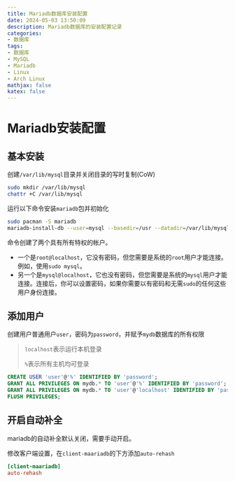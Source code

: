 ```yaml
---
title: Mariadb数据库安装配置
date: 2024-05-03 13:50:09
description: Mariadb数据库的安装配置记录
categories:
- 数据库
tags:
- 数据库
- MySQL
- Mariadb
- Linux
- Arch Linux
mathjax: false
katex: false
---
```


# Mariadb安装配置

## 基本安装

创建`/var/lib/mysql`目录并关闭目录的写时复制(CoW)

```sh
sudo mkdir /var/lib/mysql
chattr +C /var/lib/mysql
```

运行以下命令安装`mariadb`包并初始化

```sh
sudo pacman -S mariadb
mariadb-install-db --user=mysql --basedir=/usr --datadir=/var/lib/mysql
```

命令创建了两个具有所有特权的帐户。

- 一个是`root@localhost`，它没有密码，但您需要是系统的`root`用户才能连接。例如，使用`sudo mysql`。
- 另一个是`mysql@localhost`，它也没有密码，但您需要是系统的`mysql`用户才能连接。连接后，你可以设置密码，如果你需要以有密码和无需`sudo`的任何这些用户身份连接。

## 添加用户

创建用户普通用户`user`，密码为`password`，并赋予`mydb`数据库的所有权限
> `localhost`表示运行本机登录
>
> `%`表示所有主机均可登录

```sql
CREATE USER 'user'@'%' IDENTIFIED BY 'password';
GRANT ALL PRIVILEGES ON mydb.* TO 'user'@'%' IDENTIFIED BY 'password';
GRANT ALL PRIVILEGES ON mydb.* TO 'user'@'localhost' IDENTIFIED BY 'password';
FLUSH PRIVILEGES;
```

## 开启自动补全

mariadb的自动补全默认关闭，需要手动开启。

修改客户端设置，在`client-maariadb`的下方添加`auto-rehash`

```cnf /etc/my.cnf.d/client.cnf
[client-maariadb]
auto-rehash
```

